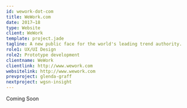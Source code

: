 ```yaml
---
id: wework-dot-com
title: WeWork.com
date: 2017–18
type: Website
client: WeWork
template: project.jade
tagline: A new public face for the world's leading trend authority.
role1: UX/UI Design
role2: Prototype development
clientname: WeWork
clientlink: http://www.wework.com
websitelink: http://www.wework.com
prevproject: glenda-graff
nextproject: wgsn-insight
---
```


Coming Soon